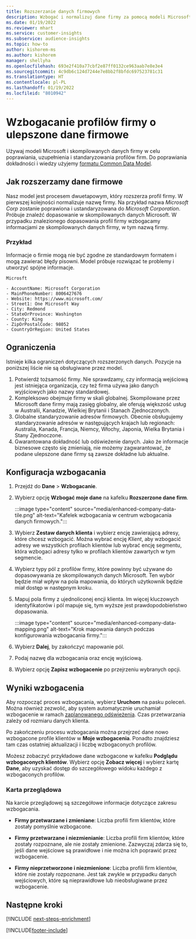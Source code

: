 ```yaml
---
title: Rozszerzanie danych firmowych
description: Wzbogać i normalizuj dane firmy za pomocą modeli Microsoft.
ms.date: 01/19/2022
ms.reviewer: mhart
ms.service: customer-insights
ms.subservice: audience-insights
ms.topic: how-to
author: kishorem-ms
ms.author: kishorem
manager: shellyha
ms.openlocfilehash: 693e2f410a77cbf2e87ff0132ce963aab7e8e3e4
ms.sourcegitcommit: 4c9db6c124d7244e7e8bb2f8bfdc697523781c31
ms.translationtype: HT
ms.contentlocale: pl-PL
ms.lasthandoff: 01/19/2022
ms.locfileid: "8010942"
---
```

# <a name="enrichment-of-company-profiles-with-enhanced-company-data"></a>Wzbogacanie profilów firmy o ulepszone dane firmowe

Używaj modeli Microsoft i skompilowanych danych firmy w celu poprawiania, uzupełnienia i standaryzowania profilów firm. Do poprawiania dokładności i wiedzy użyjemy [formatu Common Data Model](/common-data-model/schema/core/applicationcommon/account).

## <a name="how-we-enhance-company-data"></a>Jak rozszerzamy dane firmowe

Nasz model jest procesem dwuetapowym, który rozszerza profil firmy. W pierwszej kolejności normalizuje nazwę firmy. Na przykład nazwa *Microsoft Corp* zostanie poprawiona i ustandaryzowana do *Microsoft Corporation*. Próbuje znaleźć dopasowanie w skompilowanych danych Microsoft. W przypadku znalezionego dopasowania profil firmy wzbogacamy informacjami ze skompilowanych danych firmy, w tym nazwą firmy.


### <a name="example"></a>Przykład

Informacje o firmie mogą nie być zgodne ze standardowym formatem i mogą zawierać błędy pisowni. Model próbuje rozwiązać te problemy i utworzyć spójne informacje.

```Input
Microsft
```

```Output
- AccountName: Microsoft Corporation
- MainPhoneNumber: 8006427676
- Website: https://www.microsoft.com/
- Street1: One Microsoft Way
- City: Redmond
- StateOrProvince: Washington
- County: King
- ZipOrPostalCode: 98052
- CountryOrRegion: United States
```

## <a name="limitations"></a>Ograniczenia

Istnieje kilka ograniczeń dotyczących rozszerzonych danych. Pozycje na poniższej liście nie są obsługiwane przez model.

1.  Potwierdź tożsamość firmy. Nie sprawdzamy, czy informacją wejściową jest istniejąca organizacja, czy też firma używa jako danych wyjściowych jako nazwy standardowej.
2.  Kompleksowo obejmuje firmy w skali globalnej. Skompilowane przez Microsoft dane firmy mają zasięg globalny, ale oferują większość usług w Australii, Kanadzie, Wielkiej Brytanii i Stanach Zjednoczonych.
3.  Globalne standaryzowanie adresów firmowych. Obecnie obsługujemy standaryzowanie adresów w następujących krajach lub regionach: Australia, Kanada, Francja, Niemcy, Włochy, Japonia, Wielka Brytania i Stany Zjednoczone.
4.  Gwarantowana dokładność lub odświeżenie danych. Jako że informacje biznesowe często się zmieniają, nie możemy zagwarantować, że podane ulepszone dane firmy są zawsze dokładne lub aktualne.

## <a name="configure-the-enrichment"></a>Konfiguracja wzbogacania

1. Przejdź do **Dane** > **Wzbogacanie**.

1. Wybierz opcję **Wzbogać moje dane** na kafelku **Rozszerzone dane firm**.

   :::image type="content" source="media/enhanced-company-data-tile.png" alt-text="Kafelek wzbogacania w centrum wzbogacania danych firmowych.":::

1. Wybierz **Zestaw danych klienta** i wybierz encję zawierającą adresy, które chcesz wzbogacić. Można wybrać encję *Klient*, aby wzbogacić adresy we wszystkich profilach klientów lub wybrać encję segmentu, która wzbogaci adresy tylko w profilach klientów zawartych w tym segmencie.

1. Wybierz typy pól z profilów firmy, które powinny być używane do dopasowywania ze skompilowanych danych Microsoft. Ten wybór będzie miał wpływ na pola mapowania, do których użytkownik będzie miał dostęp w następnym kroku.

1.  Mapuj pola firmy z ujednoliconej encji klienta. Im więcej kluczowych identyfikatorów i pól mapuje się, tym wyższe jest prawdopodobieństwo dopasowania.

    :::image type="content" source="media/enhanced-company-data-mapping.png" alt-text="Krok mapowania danych podczas konfigurowania wzbogacania firmy.":::

1. Wybierz **Dalej**, by zakończyć mapowanie pól.

1. Podaj nazwę dla wzbogacania oraz encję wyjściową.

1. Wybierz opcję **Zapisz wzbogacenie** po przejrzeniu wybranych opcji.

## <a name="enrichment-results"></a>Wyniki wzbogacenia

Aby rozpocząć proces wzbogacania, wybierz **Uruchom** na pasku poleceń. Można również zezwolić, aby system automatycznie uruchamiał wzbogacenie w ramach [zaplanowanego odświeżenia](system.md#schedule-tab). Czas przetwarzania zależy od rozmiaru danych klienta.

Po zakończeniu procesu wzbogacania można przejrzeć dane nowo wzbogacone profile klientów w **Moje wzbogacenia**. Ponadto znajdziesz tam czas ostatniej aktualizacji i liczbę wzbogaconych profilów.

Możesz zobaczyć przykładowe dane wzbogacone w kafelku **Podglądu wzbogaconych klientów**. Wybierz opcję **Zobacz więcej** i wybierz kartę **Dane**, aby uzyskać dostęp do szczegółowego widoku każdego z wzbogaconych profilów.

### <a name="overview-card"></a>Karta przeglądowa

Na karcie przeglądowej są szczegółowe informacje dotyczące zakresu wzbogacania. 

* **Firmy przetwarzane i zmieniane**: Liczba profili firm klientów, które zostały pomyślnie wzbogacone.

* **Firmy przetwarzane i niezmienianie**: Liczba profili firm klientów, które zostały rozpoznane, ale nie zostały zmienione. Zazwyczaj zdarza się to, jeśli dane wejściowe są prawidłowe i nie można ich poprawić przez wzbogacenie.

* **Firmy nieprzetworzone i niezmienione**: Liczba profili firm klientów, które nie zostały rozpoznane. Jest tak zwykle w przypadku danych wejściowych, które są nieprawidłowe lub nieobsługiwane przez wzbogacenie.

## <a name="next-steps"></a>Następne kroki

[!INCLUDE [next-steps-enrichment](../includes/next-steps-enrichment.md)]

[!INCLUDE[footer-include](../includes/footer-banner.md)]
